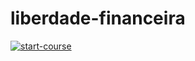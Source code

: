 # liberdade-financeira

[![start-course](https://user-images.githubusercontent.com/1221423/235727646-4a590299-ffe5-480d-8cd5-8194ea184546.svg)](www.google.com)
